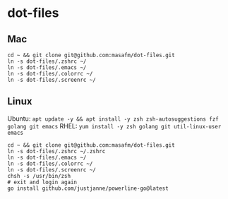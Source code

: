 # dot-files
## Mac
```
cd ~ && git clone git@github.com:masafm/dot-files.git
ln -s dot-files/.zshrc ~/
ln -s dot-files/.emacs ~/
ln -s dot-files/.colorrc ~/
ln -s dot-files/.screenrc ~/
```

## Linux
Ubuntu: `apt update -y && apt install -y zsh zsh-autosuggestions fzf golang git emacs`
RHEL: `yum install -y zsh golang git util-linux-user emacs`

```
cd ~ && git clone git@github.com:masafm/dot-files.git
ln -s dot-files/.zshrc ~/.zshrc
ln -s dot-files/.emacs ~/
ln -s dot-files/.colorrc ~/
ln -s dot-files/.screenrc ~/
chsh -s /usr/bin/zsh
# exit and login again
go install github.com/justjanne/powerline-go@latest
```
